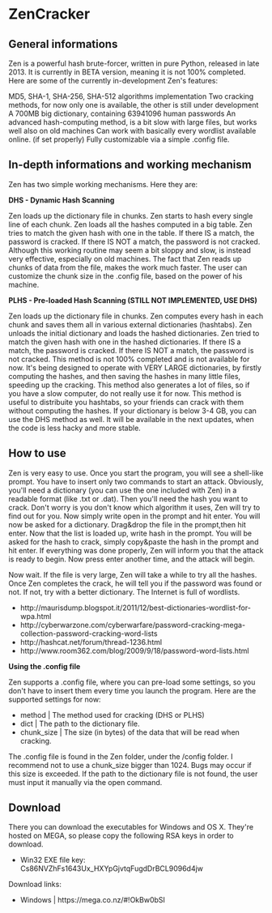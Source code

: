 ZenCracker
==========

General informations
--------------------

Zen is a powerful hash brute-forcer, written in pure Python, released in late 2013. It is currently in BETA version, meaning it is not 100% completed. Here are some of the currently in-development Zen's features:

MD5, SHA-1, SHA-256, SHA-512 algorithms implementation
Two cracking methods, for now only one is available, the other is still under development
A 700MB big dictionary, containing 63941096 human passwords
An advanced hash-computing method, is a bit slow with large files, but works well also on old machines
Can work with basically every wordlist available online. (if set properly)
Fully customizable via a simple .config file.

In-depth informations and working mechanism
-------------------------------------------

Zen has two simple working mechanisms. Here they are:

**DHS - Dynamic Hash Scanning**

Zen loads up the dictionary file in chunks.
Zen starts to hash every single line of each chunk.
Zen loads all the hashes computed in a big table.
Zen tries to match the given hash with one in the table.
If there IS a match, the password is cracked. If there IS NOT a match, the password is not cracked.
Although this working routine may seem a bit sloppy and slow, is instead very effective, especially on old machines. The fact that Zen reads up chunks of data from the file, makes the work much faster. The user can customize the chunk size in the .config file, based on the power of his machine.

**PLHS - Pre-loaded Hash Scanning (STILL NOT IMPLEMENTED, USE DHS)**

Zen loads up the dictionary file in chunks.
Zen computes every hash in each chunk and saves them all in various external dictionaries (hashtabs).
Zen unloads the initial dictionary and loads the hashed dictionaries.
Zen tried to match the given hash with one in the hashed dictionaries.
If there IS a match, the password is cracked. If there IS NOT a match, the password is not cracked.
This method is not 100% completed and is not available for now. It's being designed to operate with VERY LARGE dictionaries, by firstly computing the hashes, and then saving the hashes in many little files, speeding up the cracking. This method also generates a lot of files, so if you have a slow computer, do not really use it for now. This method is useful to distribuite you hashtabs, so your friends can crack with them without computing the hashes. If your dictionary is below 3-4 GB, you can use the DHS method as well. It will be available in the next updates, when the code is less hacky and more stable.

How to use
----------

Zen is very easy to use. Once you start the program, you will see a shell-like prompt. You have to insert only two commands to start an attack.
Obviously, you'll need a dictionary (you can use the one included with Zen) in a readable format (like .txt or .dat). Then you'll need the hash you want to crack. Don't worry is you don't know which algorithm it uses, Zen will try to find out for you.
Now simply write open in the prompt and hit enter. You will now be asked for a dictionary. Drag&drop the file in the prompt,then hit enter.
Now that the list is loaded up, write hash in the prompt. You will be asked for the hash to crack, simply copy&paste the hash in the prompt and hit enter. If everything was done properly, Zen will inform you that the attack is ready to begin. Now press enter another time, and the attack will begin.

Now wait. If the file is very large, Zen will take a while to try all the hashes. Once Zen completes the crack, he will tell you if the password was found or not. If not, try with a better dictionary. The Internet is full of wordlists.

<ul>

  <li>http://maurisdump.blogspot.it/2011/12/best-dictionaries-wordlist-for-wpa.html</li>
  <li>http://cyberwarzone.com/cyberwarfare/password-cracking-mega-collection-password-cracking-word-lists</li>
  <li>http://hashcat.net/forum/thread-1236.html</li>
  <li>http://www.room362.com/blog/2009/9/18/password-word-lists.html</li>

</ul>

**Using the .config file**

Zen supports a .config file, where you can pre-load some settings, so you don't have to insert them every time you launch the program. Here are the supported settings for now:

<ul>

  <li>method | The method used for cracking (DHS or PLHS)</li>
  <li>dict | The path to the dictionary file.</li>
  <li>chunk_size | The size (in bytes) of the data that will be read when cracking.</li>

</ul>

The .config file is found in the Zen folder, under the /config folder. I recommend not to use a chunk_size bigger than 1024. Bugs may occur if this size is exceeded. If the path to the dictionary file is not found, the user must input it manually via the open command.

Download
--------

There you can download the executables for Windows and OS X. They're hosted on MEGA, so please copy the following RSA keys in order to download.

<ul>

  <li>Win32 EXE file key: Cs86NVZhFs1643Ux_HXYpGjvtqFugdDrBCL9096d4jw</li>

</ul>

Download links:

<ul>

  <li>Windows | https://mega.co.nz/#!OkBw0bSI</li>

</ul>
